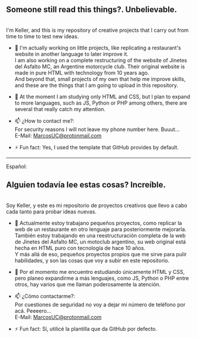 <h2>Someone still read this things?. Unbelievable.</h2><br>
I'm Keller, and this is my repository of creative projects that I carry out from time to time to test new ideas.

- 🔭 I'm actually working on little projects, like replicating a restaurant's website in another language to later improve it.<br>
  I am also working on a complete restructuring of the website of Jinetes del Asfalto MC, an Argentine motorcycle club. Their original website is made in pure HTML with technology from 10 years ago.<br>
  And beyond that, small projects of my own that help me improve skills, and these are the things that I am going to upload in this repository.
  
- 🌱 At the moment I am studying only HTML and CSS, but I plan to expand to more languages, such as JS, Python or PHP among others, there are several that really catch my attention.

- 📫 ¿How to contact me?:<br>
  For security reasons I will not leave my phone number here. Buuut...<br>
  E-Mail: MarcosUC@protonmail.com

- ⚡ Fun fact: Yes, I used the template that GitHub provides by default.
-----------------------------------------------------------------------------------------------------------------------------------------------------
Español:

<h2>Alguien todavía lee estas cosas? Increíble.</h2><br>
Soy Keller, y este es mi repositorio de proyectos creativos que llevo a cabo cada tanto para probar ideas nuevas.

- 🔭 Actualmente estoy trabajano pequeños proyectos, como replicar la web de un restaurante en otro lenguaje para posteriormente mejorarla.<br>
  También estoy trabajando en una reestructuración completa de la web de Jinetes del Asfalto MC, un motoclub argentino, su web original está hecha en HTML puro con tecnología de hace 10 años.<br>
  Y más allá de eso, pequeños proyectos propios que me sirve para pulir habilidades, y son las cosas que voy a subir en este repositorio.<br>
  
- 🌱 Por el momento me encuentro estudiando únicamente HTML y CSS, pero planeo expandirme a más lenguajes, como JS, Python o PHP entre otros, hay varios que me llaman poderosamente la atención.

- 📫 ¿Cómo contactarme?:<br>
  Por cuestiones de seguridad no voy a dejar mi número de teléfono por acá. Peeeero...<br>
  E-Mail: MarcosUC@protonmail.com

- ⚡ Fun fact: Sí, utilicé la plantilla que da GitHub por defecto.

